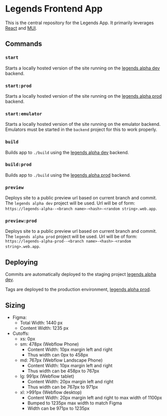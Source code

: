 # Legends Frontend App

This is the central repository for the Legends App. It primarily leverages [React](https://reactjs.org/) and [MUI](https://mui.com/).

## Commands

### `start`
Starts a locally hosted version of the site running on the [legends alpha dev](https://console.firebase.google.com/u/1/project/legends-alpha/overview) backend.

### `start:prod`
Starts a locally hosted version of the site running on the [legends alpha prod](https://console.firebase.google.com/u/1/project/legends-alpha-prod/overview) backend.

### `start:emulator`
Starts a locally hosted version of the site running on the emulator backend. Emulators must be started in the `backend` project for this to work properly.

### `build`
Builds app to `./build` using the [legends alpha dev](https://console.firebase.google.com/u/1/project/legends-alpha/overview) backend.

### `build:prod`
Builds app to `./build` using the [legends alpha prod](https://console.firebase.google.com/u/1/project/legends-alpha-prod/overview) backend.

### `preview`
Deploys site to a public preview url based on current branch and commit. The `legends alpha dev` project will be used. Url will be of form: `https://legends-alpha--<branch name>-<hash>-<random string>.web.app`.

### `preview:prod`
Deploys site to a public preview url based on current branch and commit. The `legends alpha prod` project will be used. Url will be of form: `https://legends-alpha-prod--<branch name>-<hash>-<random string>.web.app`.

## Deploying
Commits are automatically deployed to the staging project [legends alpha dev](https://console.firebase.google.com/u/1/project/legends-alpha/overview).

Tags are deployed to the production environment, [legends alpha prod](https://console.firebase.google.com/u/1/project/legends-alpha-prod/overview).
## Sizing
- Figma:
  - Total Width: 1440 px
  - Content Width: 1235 px
- Cutoffs:
  - xs: 0px
  - sm: 478px (Webflow Phone)
    - Content Width: 10px margin left and right
    - Thus width can 0px to 458px 
  - md: 767px (Webflow Landscape Phone)
    - Content Width: 10px margin left and right
    - Thus width can be 458px to 767px 
  - lg: 991px (Webflow tablet)
    - Content Width: 20px margin left and right
    - Thus width can be 767px to 971px
  - xl: >991px (Webflow desktop)
    - Content Width: 20px margin left and right to max width of 1100px
    - Bumped to 1235px max width to match Figma
    - Width can be 971px to 1235px 

